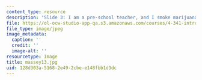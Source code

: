 ```yaml
---
content_type: resource
description: 'Slide 3: I am a pre-school teacher, and I smoke marijuana [Thumbnail]'
file: https://ol-ocw-studio-app-qa.s3.amazonaws.com/courses/4-341-introduction-to-photography-fall-2002/128d303a51682e492cbee148fbb1d3dc_massey13.jpg
file_type: image/jpeg
image_metadata:
  caption: ''
  credit: ''
  image-alt: ''
resourcetype: Image
title: massey13.jpg
uid: 128d303a-5168-2e49-2cbe-e148fbb1d3dc
---
```

